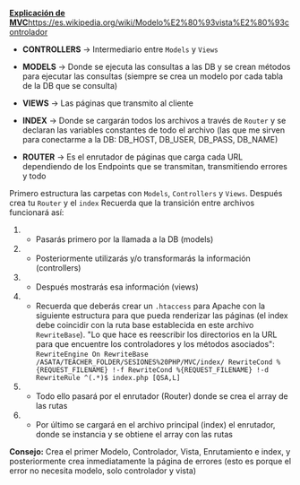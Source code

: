 [**Explicación de MVC**](https://es.wikipedia.org/wiki/Modelo%E2%80%93vista%E2%80%93controlador)https://es.wikipedia.org/wiki/Modelo%E2%80%93vista%E2%80%93controlador

- **CONTROLLERS** -> Intermediario entre `Models` y `Views`
- **MODELS** -> Donde se ejecuta las consultas a las DB y se crean métodos para ejecutar las consultas (siempre se crea un modelo por cada tabla de la DB que se consulta)
- **VIEWS** -> Las páginas que transmito al cliente

- **INDEX** -> Donde se cargarán todos los archivos a través de `Router` y se declaran las variables constantes de todo el archivo (las que me sirven para conectarme a la DB: DB_HOST, DB_USER, DB_PASS, DB_NAME)
- **ROUTER** -> Es el enrutador de páginas que carga cada URL dependiendo de los Endpoints que se transmitan, transmitiendo errores y todo


Primero estructura las carpetas con `Models`, `Controllers` y `Views`. Después crea tu `Router` y el `index`
Recuerda que la transición entre archivos funcionará así:
1. - Pasarás primero por la llamada a la DB (models)
2. - Posteriormente utilizarás y/o transformarás la información (controllers)
3. - Después mostrarás esa información (views)
4. - Recuerda que deberás crear un `.htaccess` para Apache con la siguiente estructura para que pueda renderizar las páginas (el index debe coincidir con la ruta base establecida en este archivo `RewriteBase`). "Lo que hace es reescribir los directorios en la URL para que encuentre los controladores y los métodos asociados":
      `
       RewriteEngine On
       RewriteBase /ASATA/TEACHER_FOLDER/SESIONES%20PHP/MVC/index/
       RewriteCond %{REQUEST_FILENAME} !-f
       RewriteCond %{REQUEST_FILENAME} !-d
       RewriteRule ^(.*)$ index.php [QSA,L]
      `
5. - Todo ello pasará por el enrutador (Router) donde se crea el array de las rutas 
6. - Por último se cargará en el archivo principal (index) el enrutador, donde se instancia y se obtiene el array con las rutas

**Consejo:** Crea el primer Modelo, Controlador, Vista, Enrutamiento e index, y posteriormente crea inmediatamente la página de errores (esto es porque el error no necesita modelo, solo controlador y vista)
